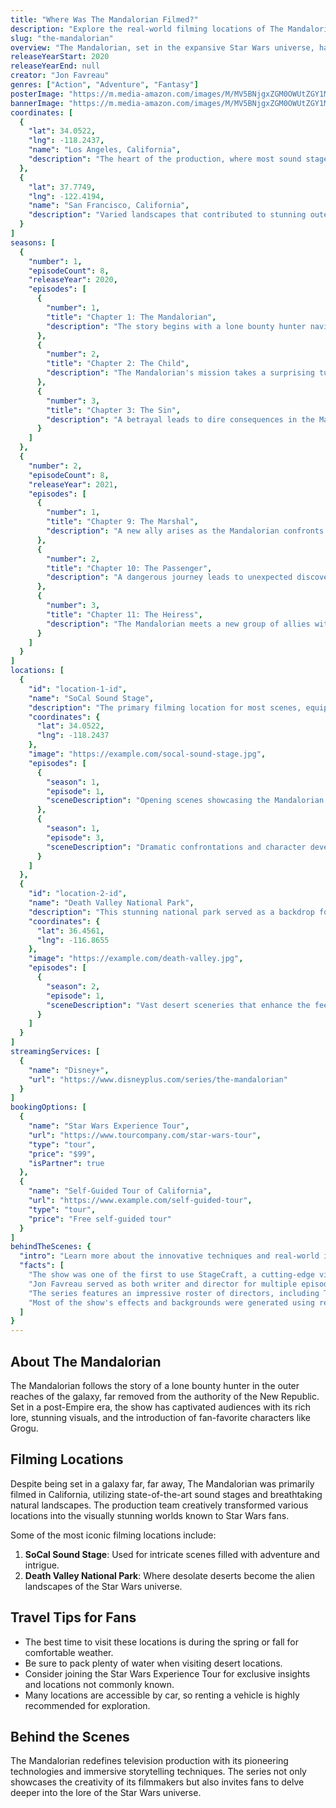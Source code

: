 ```yaml
---
title: "Where Was The Mandalorian Filmed?"
description: "Explore the real-world filming locations of The Mandalorian, from a galaxy far, far away to stunning locations on Earth."
slug: "the-mandalorian"
overview: "The Mandalorian, set in the expansive Star Wars universe, has captivated audiences with its groundbreaking visuals and rich storytelling. Despite being set in various distant planets, the series was primarily filmed in California, utilizing both sound stages and exotic natural landscapes."
releaseYearStart: 2020
releaseYearEnd: null
creator: "Jon Favreau"
genres: ["Action", "Adventure", "Fantasy"]
posterImage: "https://m.media-amazon.com/images/M/MV5BNjgxZGM0OWUtZGY1MS00MWRmLTk2N2ItYjQyZTI1OThlZDliXkEyXkFqcGc@._V1_SX300.jpg"
bannerImage: "https://m.media-amazon.com/images/M/MV5BNjgxZGM0OWUtZGY1MS00MWRmLTk2N2ItYjQyZTI1OThlZDliXkEyXkFqcGc@._V1_SX300.jpg"
coordinates: [
  { 
    "lat": 34.0522, 
    "lng": -118.2437, 
    "name": "Los Angeles, California", 
    "description": "The heart of the production, where most sound stages are located."
  },
  { 
    "lat": 37.7749, 
    "lng": -122.4194, 
    "name": "San Francisco, California", 
    "description": "Varied landscapes that contributed to stunning outer-world visuals."
  }
]
seasons: [
  {
    "number": 1,
    "episodeCount": 8,
    "releaseYear": 2020,
    "episodes": [
      {
        "number": 1,
        "title": "Chapter 1: The Mandalorian",
        "description": "The story begins with a lone bounty hunter navigating the outskirts of the galaxy."
      },
      {
        "number": 2,
        "title": "Chapter 2: The Child",
        "description": "The Mandalorian's mission takes a surprising turn with the discovery of a mysterious creature."
      },
      {
        "number": 3,
        "title": "Chapter 3: The Sin",
        "description": "A betrayal leads to dire consequences in the Mandalorian's quest."
      }
    ]
  },
  {
    "number": 2,
    "episodeCount": 8,
    "releaseYear": 2021,
    "episodes": [
      {
        "number": 1,
        "title": "Chapter 9: The Marshal",
        "description": "A new ally arises as the Mandalorian confronts old enemies."
      },
      {
        "number": 2,
        "title": "Chapter 10: The Passenger",
        "description": "A dangerous journey leads to unexpected discoveries."
      },
      {
        "number": 3,
        "title": "Chapter 11: The Heiress",
        "description": "The Mandalorian meets a new group of allies with hidden agendas."
      }
    ]
  }
]
locations: [
  {
    "id": "location-1-id",
    "name": "SoCal Sound Stage",
    "description": "The primary filming location for most scenes, equipped with advanced technology to create otherworldly environments.",
    "coordinates": {
      "lat": 34.0522,
      "lng": -118.2437
    },
    "image": "https://example.com/socal-sound-stage.jpg",
    "episodes": [
      {
        "season": 1,
        "episode": 1,
        "sceneDescription": "Opening scenes showcasing the Mandalorian's rugged exterior and bounty hunting skills."
      },
      {
        "season": 1,
        "episode": 3,
        "sceneDescription": "Dramatic confrontations and character development unfold in this immersive environment."
      }
    ]
  },
  {
    "id": "location-2-id",
    "name": "Death Valley National Park",
    "description": "This stunning national park served as a backdrop for various desert scenes, adding authenticity to the alien landscapes.",
    "coordinates": {
      "lat": 36.4561,
      "lng": -116.8655
    },
    "image": "https://example.com/death-valley.jpg",
    "episodes": [
      {
        "season": 2,
        "episode": 1,
        "sceneDescription": "Vast desert sceneries that enhance the feeling of isolation and adventure."
      }
    ]
  }
]
streamingServices: [
  {
    "name": "Disney+",
    "url": "https://www.disneyplus.com/series/the-mandalorian"
  }
]
bookingOptions: [
  {
    "name": "Star Wars Experience Tour",
    "url": "https://www.tourcompany.com/star-wars-tour",
    "type": "tour",
    "price": "$99",
    "isPartner": true
  },
  {
    "name": "Self-Guided Tour of California",
    "url": "https://www.example.com/self-guided-tour",
    "type": "tour",
    "price": "Free self-guided tour"
  }
]
behindTheScenes: {
  "intro": "Learn more about the innovative techniques and real-world inspirations behind the making of The Mandalorian.",
  "facts": [
    "The show was one of the first to use StageCraft, a cutting-edge virtual production technology.",
    "Jon Favreau served as both writer and director for multiple episodes, ensuring a cohesive vision.",
    "The series features an impressive roster of directors, including Taika Waititi and Bryce Dallas Howard.",
    "Most of the show's effects and backgrounds were generated using real-time game engine technology."
  ]
}
---
```


## About The Mandalorian

The Mandalorian follows the story of a lone bounty hunter in the outer reaches of the galaxy, far removed from the authority of the New Republic. Set in a post-Empire era, the show has captivated audiences with its rich lore, stunning visuals, and the introduction of fan-favorite characters like Grogu.

## Filming Locations

Despite being set in a galaxy far, far away, The Mandalorian was primarily filmed in California, utilizing state-of-the-art sound stages and breathtaking natural landscapes. The production team creatively transformed various locations into the visually stunning worlds known to Star Wars fans.

Some of the most iconic filming locations include:

1. **SoCal Sound Stage**: Used for intricate scenes filled with adventure and intrigue.
2. **Death Valley National Park**: Where desolate deserts become the alien landscapes of the Star Wars universe.

## Travel Tips for Fans

- The best time to visit these locations is during the spring or fall for comfortable weather.
- Be sure to pack plenty of water when visiting desert locations.
- Consider joining the Star Wars Experience Tour for exclusive insights and locations not commonly known.
- Many locations are accessible by car, so renting a vehicle is highly recommended for exploration.

## Behind the Scenes

The Mandalorian redefines television production with its pioneering technologies and immersive storytelling techniques. The series not only showcases the creativity of its filmmakers but also invites fans to delve deeper into the lore of the Star Wars universe.